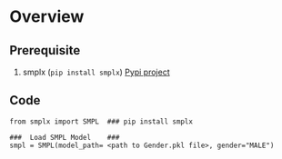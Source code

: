 # Overview

## Prerequisite
1. smplx (``` pip install smplx ```)  [Pypi project](https://pypi.org/project/smplx/)


## Code
```
from smplx import SMPL  ### pip install smplx

###  Load SMPL Model    ### 
smpl = SMPL(model_path= <path to Gender.pkl file>, gender="MALE")

```

